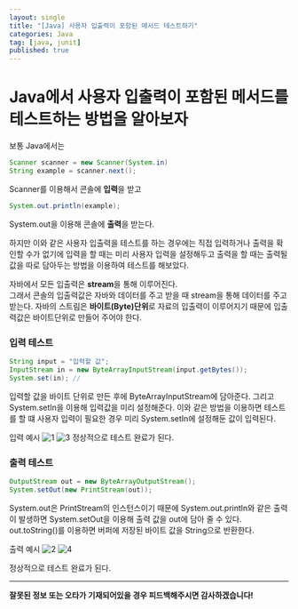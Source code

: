 ```yaml
---
layout: single
title: "[Java] 사용자 입출력이 포함된 메서드 테스트하기"
categories: Java
tag: [java, junit]
published: true
---
```


# Java에서 사용자 입출력이 포함된 메서드를 테스트하는 방법을 알아보자

보통 Java에서는

```java
Scanner scanner = new Scanner(System.in)
String example = scanner.next();
```

Scanner를 이용해서 콘솔에 **입력**을 받고

```java
System.out.println(example);
```

System.out을 이용해 콘솔에 **출력**을 받는다.

하지만 이와 같은 사용자 입출력을 테스트를 하는 경우에는 직접 입력하거나 출력을 확인할 수가 없기에 입력을 할 때는 미리 사용자 입력을 설정해두고 출력을 할 때는 출력될 값을 따로 담아두는 방법을 이용하여 테스트를 해보았다.

자바에서 모든 입출력은 **stream**을 통해 이루어진다.  
그래서 콘솔의 입출력값은 자바와 데이터를 주고 받을 때 stream을 통해 데이터를 주고 받는다. 자바의 스트림은 **바이트(Byte)단위**로 자료의 입출력이 이루어지기 때문에 입출력값은 바이트단위로 만들어 주어야 한다.

### 입력 테스트

```java
String input = "입력할 값";
InputStream in = new ByteArrayInputStream(input.getBytes());
System.set(in); //
```

입력할 값을 바이트 단위로 만든 후에 ByteArrayInputStream에 담아준다. 그리고 System.setIn을 이용해 입력값을 미리 설정해준다. 이와 같은 방법을 이용하면 테스트를 할 떄 사용자 입력이 필요한 경우 미리 System.setIn에 설정해둔 값이 입력된다.

입력 예시
![1](https://user-images.githubusercontent.com/77107216/203104821-6a070e3d-39a7-4acd-b0ce-7d725e55f1e5.png)
![3](https://user-images.githubusercontent.com/77107216/203112478-20abda2d-6d59-4ba7-b5e1-a3ce558111ae.png)
정상적으로 테스트 완료가 된다.

### 출력 테스트

```java
OutputStream out = new ByteArrayOutputStream();
System.setOut(new PrintStream(out));
```

System.out은 PrintStream의 인스턴스이기 때문에 System.out.println와 같은 출력이 발생하면 System.setOut을 이용해 출력 값을 out에 담아 줄 수 있다. out.toString()를 이용하면 버퍼에 저장된 바이트 값을 String으로 반환한다.

출력 예시
![2](https://user-images.githubusercontent.com/77107216/203104824-824f7e75-f7e0-4b89-b40f-96db8b36be80.png)
![4](https://user-images.githubusercontent.com/77107216/203112482-7bad84b8-e632-44a3-a776-8fda28f70eb9.png)

정상적으로 테스트 완료가 된다.

---

**잘못된 정보 또는 오타가 기재되어있을 경우 피드백해주시면 감사하겠습니다!**
